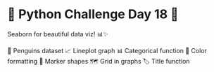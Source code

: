 # 🌟 Python Challenge Day 18 🐍 

Seaborn for beautiful data viz! 📊✨

🐧 Penguins dataset
📈 Lineplot graph
📊 Categorical function
🎨 Color formatting
📍 Marker shapes
🗺️ Grid in graphs
🏷️ Title function
